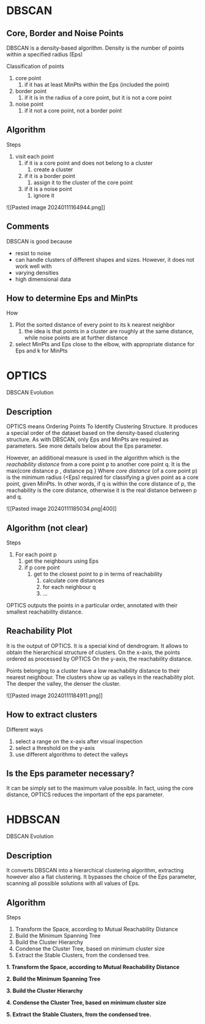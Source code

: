 # DBSCAN
## Core, Border and Noise Points
DBSCAN is a density-based algorithm.
Density is the number of points within a specified radius (Eps)

Classification of points
1. core point
	1. if it has at least MinPts within the Eps (included the point)
2. border point
	1. if it is in the radius of a core point, but it is not a core point
3. noise point
	1. if it not a core point, not a border point

## Algorithm
Steps
1. visit each point
	1. if it is a core point and does not belong to a cluster
		1. create a cluster
	2. if it is a border point
		1. assign it to the cluster of the core point
	3. if it is a noise point
		1. ignore it


![[Pasted image 20240111164944.png]]

## Comments
DBSCAN is good because
- resist to noise
- can handle clusters of different shapes and sizes.
However, it does not work well with
- varying densities
- high dimensional data

## How to determine Eps and MinPts
How
1. Plot the sorted distance of every point to its k nearest neighbor
	1. the idea is that points in a cluster are roughly at the same distance, while noise points are at further distance
2. select MinPts and Eps close to the elbow, with appropriate distance for Eps and k for MinPts



# OPTICS
DBSCAN Evolution
## Description
OPTICS means Ordering Points To Identify Clustering Structure.
It produces a special order of the dataset based on the density-based clustering structure.
As with DBSCAN, only Eps and MinPts are required as parameters. See more details below about the Eps parameter.

However, an additional measure is used in the algorithm which is the *reachability distance* from a core point p to another core point q.
It is the max{core distance p , distance pq }
Where *core distance* (of a core point p) is the minimum radius (<Eps) required for classifying a given point as a core point, given MinPts.
In other words, if q is within the core distance of p, the reachability is the core distance, otherwise it is the real distance between p and q.

![[Pasted image 20240111185034.png|400]]
## Algorithm (not clear)
Steps
1. For each point p
	1. get the neighbours using Eps
	2. if p core point
		1. get to the closest point to p in terms of reachability
			1. calculate core distances
			2. for each neighbour q
			3. ...

OPTICS outputs the points in a particular order, annotated with their smallest reachability distance.

## Reachability Plot
It is the output of OPTICS. It is a special kind of dendrogram.
It allows to obtain the hierarchical structure of clusters.
On the x-axis, the points ordered as processed by OPTICS
On the y-axis, the reachability distance.

Points belonging to a cluster have a low reachability distance to their nearest neighbour.
The clusters show up as valleys in the reachability plot.
The deeper the valley, the denser the cluster.

![[Pasted image 20240111184911.png]]
## How to extract clusters
Different ways
1. select a range on the x-axis after visual inspection
2. select a threshold on the y-axis
3. use different algorithms to detect the valleys

## Is the Eps parameter necessary?
It can be simply set to the maximum value possible.
In fact, using the core distance, OPTICS reduces the important of the eps parameter.

# HDBSCAN
DBSCAN Evolution
## Description
It converts DBSCAN into a hierarchical clustering algorithm, extracting however also a flat clustering.
It bypasses the choice of the Eps parameter, scanning all possible solutions with all values of Eps.
## Algorithm
Steps
1. Transform the Space, according to Mutual Reachability Distance
2. Build the Minimum Spanning Tree
3. Build the Cluster Hierarchy
4. Condense the Cluster Tree, based on minimum cluster size
5. Extract the Stable Clusters, from the condensed tree.

**1. Transform the Space, according to Mutual Reachability Distance**





**2. Build the Minimum Spanning Tree**


**3. Build the Cluster Hierarchy**



**4. Condense the Cluster Tree, based on minimum cluster size**




**5. Extract the Stable Clusters, from the condensed tree.**

